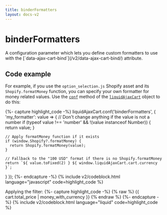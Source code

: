 ```yaml
---
title: binderFormatters
layout: docs-v2
---
```


# binderFormatters

<p class="lead" markdown="1">
A configuration parameter which lets you define custom formatters 
to use with the [`data-ajax-cart-bind`](/v2/data-ajax-cart-bind/) attribute.
</p>

## Code example

For example, if you use the `option_selection.js` Shopify asset and its `Shopify.formatMoney` function, 
you can specify your own formatter for money related values.
Use the [`conf`](/v2/liquid-ajax-cart-conf/) method of the [`liquidAjaxCart`](/v2/liquid-ajax-cart/) object to do this:

{%- capture highlight_code -%}
liquidAjaxCart.conf('binderFormatters', {
  'my_formatter': value => {
    // Don't change anything if the value is not a number
    if (typeof value !== 'number' && !(value instanceof Number)) {
      return value;
    }

    // Apply formatMoney function if it exists
    if (window.Shopify?.formatMoney) {
      return Shopify.formatMoney(value);
    }

    // Fallback to the "100 USD" format if there is no Shopify.formatMoney
    return `${ value.toFixed(2) } ${ window.liquidAjaxCart.cart.currency }`;
  }
});
{%- endcapture -%}
{% include v2/codeblock.html language="javascript" code=highlight_code %}

Applying the filter:
{%- capture highlight_code -%}
{% raw %}
<span data-ajax-cart-bind="total_price | my_formatter">
  {{ cart.total_price | money_with_currency }}
</span>
{% endraw %}
{%- endcapture -%}
{% include v2/codeblock.html language="liquid" code=highlight_code %}